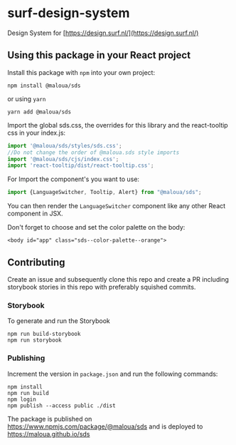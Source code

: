 # surf-design-system

Design System for [https://design.surf.nl/](https://design.surf.nl/)

## Using this package in your React project

Install this package with `npm` into your own project:
```shell
npm install @maloua/sds
```
or using `yarn`
```shell
yarn add @maloua/sds
```
Import the global sds.css, the overrides for this library and the react-tooltip css in your index.js:
```js
import '@maloua/sds/styles/sds.css';
//Do not change the order of @maloua.sds style imports
import '@maloua/sds/cjs/index.css';
import 'react-tooltip/dist/react-tooltip.css';
```
For 
Import the component's you want to use:
```js
import {LanguageSwitcher, Tooltip, Alert} from "@maloua/sds";
```
You can then render the `LanguageSwitcher` component like any other React component in JSX.

Don't forget to choose and set the color palette on the body:
```
<body id="app" class="sds--color-palette--orange">
```

## Contributing
Create an issue and subsequently clone this repo and create a PR including storybook stories in this repo
with preferably squished commits.

### Storybook

To generate and run the Storybook
```
npm run build-storybook
npm run storybook
```

### Publishing

Increment the version in `package.json` and run the following commands:
```
npm install
npm run build
npm login
npm publish --access public ./dist
```
The package is published on https://www.npmjs.com/package/@maloua/sds and is deployed to https://maloua.github.io/sds
